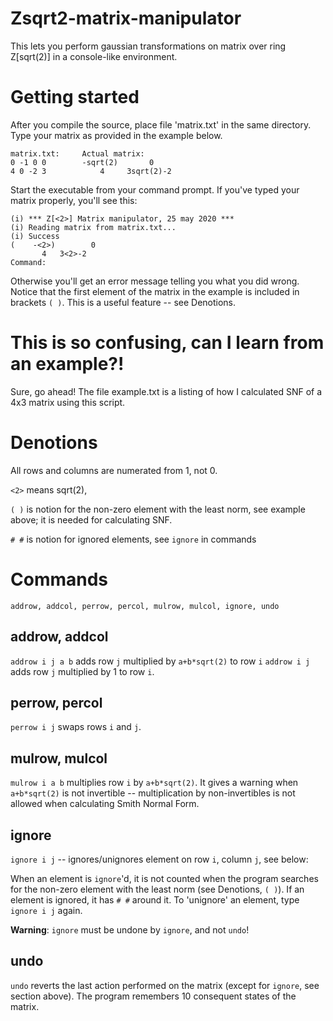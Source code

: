 # Zsqrt2-matrix-manipulator

This lets you perform gaussian transformations on matrix over ring Z[sqrt(2)] in a console-like environment.

# Getting started
After you compile the source, place file 'matrix.txt' in the same directory. Type your matrix as provided in the example below.
```
matrix.txt:     Actual matrix: 
0 -1 0 0        -sqrt(2)       0  
4 0 -2 3            4     3sqrt(2)-2
```
Start the executable from your command prompt. If you've typed your matrix properly, you'll see this:
```
(i) *** Z[<2>] Matrix manipulator, 25 may 2020 ***
(i) Reading matrix from matrix.txt...
(i) Success
(    -<2>)        0
       4   3<2>-2
Command:
```
Otherwise you'll get an error message telling you what you did wrong.
Notice that the first element of the matrix in the example is included in brackets `( )`. This is a useful feature -- see Denotions.

# This is so confusing, can I learn from an example?!
Sure, go ahead! The file example.txt is a listing of how I calculated SNF of a 4x3 matrix using this script.

# Denotions
All rows and columns are numerated from 1, not 0.

`<2>` means sqrt(2),

`( )` is notion for the non-zero element with the least norm, see example above; it is needed for calculating SNF.

`# #` is notion for ignored elements, see `ignore` in commands

# Commands
`addrow, addcol, perrow, percol, mulrow, mulcol, ignore, undo`
## addrow, addcol
`addrow i j a b` adds row `j` multiplied by `a+b*sqrt(2)` to row `i`
`addrow i j` adds row `j` multiplied by 1 to row `i`.
## perrow, percol
`perrow i j` swaps rows `i` and `j`.
## mulrow, mulcol
`mulrow i a b` multiplies row `i` by `a+b*sqrt(2)`. It gives a warning when `a+b*sqrt(2)` is not invertible 
-- multiplication by non-invertibles is not allowed when calculating Smith Normal Form.
## ignore
`ignore i j` -- ignores/unignores element on row `i`, column `j`, see below:

When an element is `ignore`'d, it is not counted when the program searches for the non-zero element with the least norm (see Denotions, `( )`). 
If an element is ignored, it has `# #` around it. To 'unignore' an element, type `ignore i j` again.

**Warning**: `ignore` must be undone by `ignore`, and not `undo`!

## undo
`undo` reverts the last action performed on the matrix (except for `ignore`, see section above). 
The program remembers 10 consequent states of the matrix.
